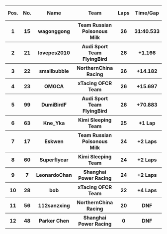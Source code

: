 <table style="width:100%">
	<tr>
		<th>Pos.</th>
		<th>No.</th>
		<th>Name</th>
		<th>Team</th>
		<th>Laps</th>
		<th>Time/Gap</th>
		<th>Personal Best</th>
		<th>Position Diff</th>
	</tr>
	<tr>
		<th>1</th>
		<th>15</th>
		<th>wagonggong</th>
		<th>Team Russian Poisonous Milk</th>
		<th>26</th>
		<th>31:40.533</th>
		<th>1:11.222</th>
		<th>0</th>
	</tr>
	<tr>
		<th>2</th>
		<th>21</th>
		<th>lovepes2010</th>
		<th>Audi Sport Team FlyingBird</th>
		<th>26</th>
		<th>+1.166</th>
		<th>1:11.600</th>
		<th>0</th>
	</tr>
	<tr>
		<th>3</th>
		<th>22</th>
		<th>smallbubble</th>
		<th>NorthernChina Racing</th>
		<th>26</th>
		<th>+14.182</th>
		<th>1:11.651</th>
		<th>+1</th>
	</tr>
	<tr>
		<th>4</th>
		<th>23</th>
		<th>OMGCA</th>
		<th>xTacing OFCR Team</th>
		<th>26</th>
		<th>+15.697</th>
		<th>1:11.901</th>
		<th>-1</th>
	</tr>
	<tr>
		<th>5</th>
		<th>99</th>
		<th>DumiBirdF</th>
		<th>Audi Sport Team FlyingBird</th>
		<th>26</th>
		<th>+70.883</th>
		<th>1:13.090</th>
		<th>0</th>
	</tr>
	<tr>
		<th>6</th>
		<th>63</th>
		<th>Kne_Yka</th>
		<th>Kimi Sleeping Team</th>
		<th>25</th>
		<th>+1 Lap</th>
		<th>1:13.219</th>
		<th>0</th>
	</tr>
	<tr>
		<th>7</th>
		<th>17</th>
		<th>Eskwen</th>
		<th>Team Russian Poisonous Milk</th>
		<th>24</th>
		<th>+2 Laps</th>
		<th>1:13.404</th>
		<th>0</th>
	</tr>
	<tr>
		<th>8</th>
		<th>60</th>
		<th>Superflycar</th>
		<th>Kimi Sleeping Team</th>
		<th>24</th>
		<th>+2 Laps</th>
		<th>1:12.519</th>
		<th>+3</th>
	</tr>
	<tr>
		<th>9</th>
		<th>7</th>
		<th>LeonardoChan</th>
		<th>Shanghai Power Racing</th>
		<th>24</th>
		<th>+2 Laps</th>
		<th>1:13.641</th>
		<th>+1</th>
	</tr>
	<tr>
		<th>10</th>
		<th>28</th>
		<th>bob</th>
		<th>xTacing OFCR Team</th>
		<th>22</th>
		<th>+4 Laps</th>
		<th>1:13.753</th>
		<th>-2</th>
	</tr>
	<tr>
		<th>11</th>
		<th>56</th>
		<th>112sanzxing</th>
		<th>NorthernChina Racing</th>
		<th>20</th>
		<th>DNF</th>
		<th>1:12.712</th>
		<th>-2</th>
	</tr>
	<tr>
		<th>12</th>
		<th>48</th>
		<th>Parker Chen</th>
		<th>Shanghai Power Racing</th>
		<th>0</th>
		<th>DNF</th>
		<th>N/A</th>
		<th>0</th>
	</tr>
</table>